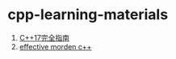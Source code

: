 # cpp-learning-materials

1. [C++17完全指南](https://github.com/MeouSker77/Cpp17/tree/master)
2. [effective morden c++](https://github.com/CnTransGroup/EffectiveModernCppChinese.git)
